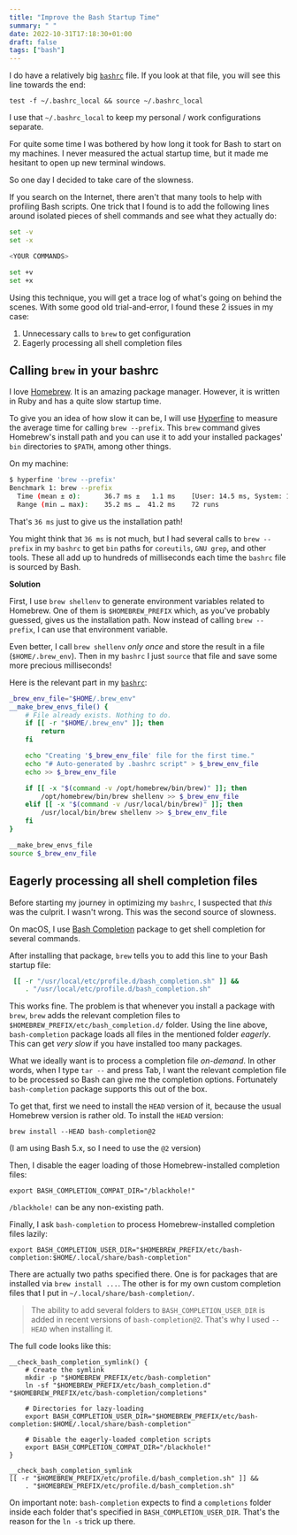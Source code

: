 ```yaml
---
title: "Improve the Bash Startup Time"
summary: " "
date: 2022-10-31T17:18:30+01:00
draft: false
tags: ["bash"]
---
```


I do have a relatively big [`bashrc`][my-bashrc] file. If you look at that file, you will see this line towards the end:
```
test -f ~/.bashrc_local && source ~/.bashrc_local
```

I use that `~/.bashrc_local` to keep my personal / work configurations separate.


For quite some time I was bothered by how long it took for Bash to start on my machines. I never measured the actual startup time, but it made me hesitant to open up new terminal windows.

So one day I decided to take care of the slowness.

If you search on the Internet, there aren't that many tools to help with profiling Bash scripts. One trick that I found is to add the following lines around isolated pieces of shell commands and see what they actually do:

```bash
set -v
set -x 

<YOUR COMMANDS>

set +v
set +x
```

Using this technique, you will get a trace log of what's going on behind the scenes. With some good old trial-and-error, I found these 2 issues in my case:

1. Unnecessary calls to `brew` to get configuration
2. Eagerly processing all shell completion files


## Calling `brew` in your bashrc

I love [Homebrew][homebrew]. It is an amazing package manager. However, it is written in Ruby and has a quite slow startup time.

To give you an idea of how slow it can be, I will use [Hyperfine][hyperfine] to measure the average time for calling `brew --prefix`. This `brew` command gives Homebrew's install path and you can use it to add your installed packages' `bin` directories to `$PATH`, among other things.

On my machine:

```bash
$ hyperfine 'brew --prefix'
Benchmark 1: brew --prefix
  Time (mean ± σ):      36.7 ms ±   1.1 ms    [User: 14.5 ms, System: 14.7 ms]
  Range (min … max):    35.2 ms …  41.2 ms    72 runs
```

That's `36 ms` just to give us the installation path!

You might think that `36 ms` is not much, but I had several calls to `brew --prefix` in my `bashrc` to get `bin` paths for `coreutils`, `GNU grep`, and other tools. These all add up to hundreds of milliseconds each time the `bashrc` file is sourced by Bash.

**Solution**

First, I use `brew shellenv` to generate environment variables related to Homebrew. One of them is `$HOMEBREW_PREFIX` which, as you've probably guessed, gives us the installation path. Now instead of calling `brew --prefix`, I can use that environment variable.

Even better, I call `brew shellenv` *only once* and store the result in a file (`$HOME/.brew_env`). Then in my `bashrc` I just `source` that file and save some more precious milliseconds!

Here is the relevant part in my [`bashrc`][my-bashrc]:

```bash
_brew_env_file="$HOME/.brew_env"
__make_brew_envs_file() {
    # File already exists. Nothing to do.
    if [[ -r "$HOME/.brew_env" ]]; then
        return
    fi

    echo "Creating '$_brew_env_file' file for the first time."
    echo "# Auto-generated by .bashrc script" > $_brew_env_file
    echo >> $_brew_env_file

    if [[ -x "$(command -v /opt/homebrew/bin/brew)" ]]; then
        /opt/homebrew/bin/brew shellenv >> $_brew_env_file
    elif [[ -x "$(command -v /usr/local/bin/brew)" ]]; then
        /usr/local/bin/brew shellenv >> $_brew_env_file
    fi
}

__make_brew_envs_file
source $_brew_env_file
```

## Eagerly processing all shell completion files

Before starting my journey in optimizing my `bashrc`, I suspected that *this* was the culprit. I wasn't wrong. This was the second source of slowness.

On macOS, I use [Bash Completion][bash-comp] package to get shell completion for several commands.

After installing that package, `brew` tells you to add this line to your Bash startup file:

```bash
 [[ -r "/usr/local/etc/profile.d/bash_completion.sh" ]] && 
    . "/usr/local/etc/profile.d/bash_completion.sh"
```

This works fine. The problem is that whenever you install a package with `brew`, `brew` adds the relevant completion files to `$HOMEBREW_PREFIX/etc/bash_completion.d/` folder. Using the line above, `bash-completion` package loads all files in the mentioned folder *eagerly*. This can get *very slow* if you have installed too many packages.

What we ideally want is to process a completion file *on-demand*. In other words, when I type `tar --` and press Tab, I want the relevant completion file to be processed so Bash can give me the completion options. Fortunately `bash-completion` package supports this out of the box.

To get that, first we need to install the `HEAD` version of it, because the usual Homebrew version is rather old. To install the `HEAD` version:

```
brew install --HEAD bash-completion@2
```

(I am using Bash 5.x, so I need to use the `@2` version)


Then, I disable the eager loading of those Homebrew-installed completion files:

```
export BASH_COMPLETION_COMPAT_DIR="/blackhole!"
```

`/blackhole!` can be any non-existing path.

Finally, I ask `bash-completion` to process Homebrew-installed completion files lazily:

```
export BASH_COMPLETION_USER_DIR="$HOMEBREW_PREFIX/etc/bash-completion:$HOME/.local/share/bash-completion"
```

There are actually two paths specified there. One is for packages that are installed via `brew install ...`. The other is for my own custom completion files that I put in `~/.local/share/bash-completion/`.

> The ability to add several folders to `BASH_COMPLETION_USER_DIR` is added in recent versions of `bash-completion@2`. That's why I used `--HEAD` when installing it.

The full code looks like this:
```
__check_bash_completion_symlink() {
    # Create the symlink
    mkdir -p "$HOMEBREW_PREFIX/etc/bash-completion"
    ln -sf "$HOMEBREW_PREFIX/etc/bash_completion.d" "$HOMEBREW_PREFIX/etc/bash-completion/completions"

    # Directories for lazy-loading
    export BASH_COMPLETION_USER_DIR="$HOMEBREW_PREFIX/etc/bash-completion:$HOME/.local/share/bash-completion"

    # Disable the eagerly-loaded completion scripts
    export BASH_COMPLETION_COMPAT_DIR="/blackhole!"
}

__check_bash_completion_symlink
[[ -r "$HOMEBREW_PREFIX/etc/profile.d/bash_completion.sh" ]] && 
    . "$HOMEBREW_PREFIX/etc/profile.d/bash_completion.sh"
```

On important note: `bash-completion` expects to find a `completions` folder inside each folder that's specified in `BASH_COMPLETION_USER_DIR`. That's the reason for the `ln -s` trick up there.


[my-bashrc]: https://github.com/smbl64/dotfiles/blob/master/bash/bashrc
[hyperfine]: https://github.com/sharkdp/hyperfine
[homebrew]: https://brew.sh/
[bash-comp]: https://github.com/scop/bash-completion

